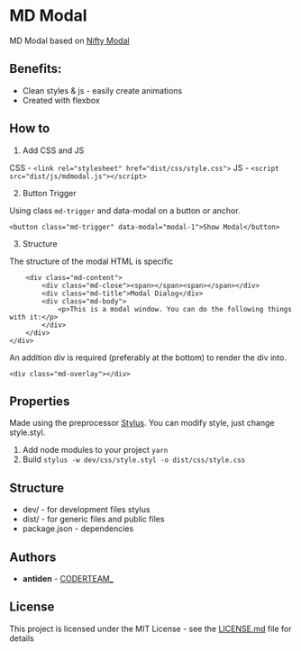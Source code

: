 # MD Modal

MD Modal based on [Nifty Modal](https://tympanus.net/codrops/2013/06/25/nifty-modal-window-effects/)

## Benefits:

* Clean styles & js - easily create animations
* Created with flexbox

## How to

1. Add CSS and JS

CSS - `<link rel="stylesheet" href="dist/css/style.css">`
JS - `<script src="dist/js/mdmodal.js"></script>`

2. Button Trigger

Using class `md-trigger` and data-modal on a button or anchor.

`<button class="md-trigger" data-modal="modal-1">Show Modal</button>`

3. Structure

The structure of the modal HTML is specific

```<div class="md-modal md-fade" id="modal-1">
    <div class="md-content">
        <div class="md-close"><span></span><span></span></div>
        <div class="md-title">Modal Dialog</div>
        <div class="md-body">
            <p>This is a modal window. You can do the following things with it:</p>
        </div>
    </div>
</div>
```

An addition div is required (preferably at the bottom) to render the div into.

`<div class="md-overlay"></div>`

## Properties

Made using the preprocessor [Stylus](http://stylus-lang.com/). You can modify style, just change style.styl.

1. Add node modules to your project `yarn`
2. Build `stylus -w dev/css/style.styl -o dist/css/style.css`

## Structure

* dev/ - for development files stylus
* dist/ - for generic files and public files
* package.json - dependencies

## Authors

* **antiden** - [CODERTEAM_](https://coderteam.ru)

## License

This project is licensed under the MIT License - see the [LICENSE.md](https://rem.mit-license.org/) file for details
